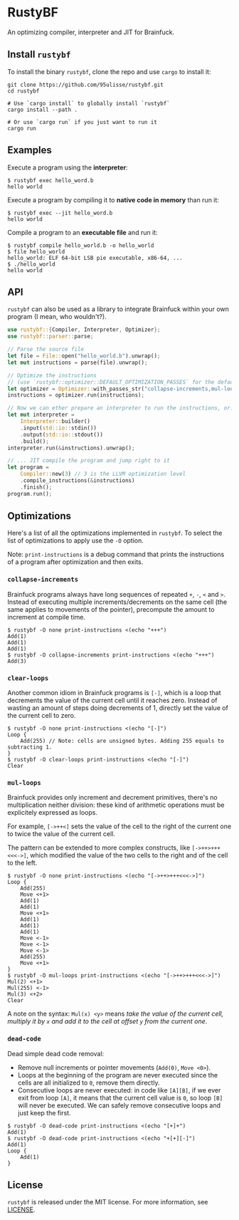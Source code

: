 # RustyBF

An optimizing compiler, interpreter and JIT for Brainfuck.

## Install `rustybf`

To install the binary `rustybf`, clone the repo and use `cargo` to install it:

```
git clone https://github.com/95ulisse/rustybf.git
cd rustybf

# Use `cargo install` to globally install `rustybf`
cargo install --path .

# Or use `cargo run` if you just want to run it
cargo run
```

## Examples

Execute a program using the **interpreter**:

```
$ rustybf exec hello_word.b
hello world
```

Execute a program by compiling it to **native code in memory** than run it:

```
$ rustybf exec --jit hello_word.b
hello world
```

Compile a program to an **executable file** and run it:

```
$ rustybf compile hello_world.b -o hello_world
$ file hello_world
hello_world: ELF 64-bit LSB pie executable, x86-64, ...
$ ./hello_world
hello world
```

## API

`rustybf` can also be used as a library to integrate Brainfuck within your own program (I mean, who wouldn't?).

```rust
use rustybf::{Compiler, Interpreter, Optimizer};
use rustybf::parser::parse;

// Parse the source file
let file = File::open("hello_world.b").unwrap();
let mut instructions = parse(file).unwrap();

// Optimize the instructions
// (use `rustybf::optimizer::DEFAULT_OPTIMIZATION_PASSES` for the default passes)
let optimizer = Optimizer::with_passes_str("collapse-increments,mul-loops,dead-code").unwrap();
instructions = optimizer.run(instructions);

// Now we can ether prepare an interpreter to run the instructions, or...
let mut interpreter =
    Interpreter::builder()
    .input(std::io::stdin())
    .output(std::io::stdout())
    .build();
interpreter.run(&instructions).unwrap();

// ... JIT compile the program and jump right to it
let program =
    Compiler::new(3) // 3 is the LLVM optimization level
    .compile_instructions(&instructions)
    .finish();
program.run();
```

## Optimizations

Here's a list of all the optimizations implemented in `rustybf`. To select the list of optimizations to apply use the `-O` option.

Note: `print-instructions` is a debug command that prints the instructions of a program after optimization and then exits.

### `collapse-increments`

Brainfuck programs always have long sequences of repeated `+`, `-`, `<` and `>`.
Instead of executing multiple increments/decrements on the same cell (the same applies to movements of the pointer),
precompute the amount to increment at compile time.

```
$ rustybf -O none print-instructions <(echo "+++")
Add(1)
Add(1)
Add(1)
$ rustybf -O collapse-increments print-instructions <(echo "+++")
Add(3)
```

### `clear-loops`

Another common idiom in Brainfuck programs is `[-]`, which is a loop that decrements the value of the current cell
until it reaches zero. Instead of wasting an amount of steps doing decrements of 1, directly set the value of the current cell to zero.

```
$ rustybf -O none print-instructions <(echo "[-]")
Loop {
    Add(255) // Note: cells are unsigned bytes. Adding 255 equals to subtracting 1.
}
$ rustybf -O clear-loops print-instructions <(echo "[-]")
Clear
```

### `mul-loops`

Brainfuck provides only increment and decrement primitives, there's no multiplication neither division:
these kind of arithmetic operations must be explicitely expressed as loops.

For example, `[->++<]` sets the value of the cell to the right of the current one to twice the value of the current cell.

The pattern can be extended to more complex constructs, like `[->++>+++<<<->]`,
which modified the value of the two cells to the right and of the cell to the left.

```
$ rustybf -O none print-instructions <(echo "[->++>+++<<<->]")
Loop {
    Add(255)
    Move <+1>
    Add(1)
    Add(1)
    Move <+1>
    Add(1)
    Add(1)
    Add(1)
    Move <-1>
    Move <-1>
    Move <-1>
    Add(255)
    Move <+1>
}
$ rustybf -O mul-loops print-instructions <(echo "[->++>+++<<<->]")
Mul(2) <+1>
Mul(255) <-1>
Mul(3) <+2>
Clear
```

A note on the syntax: `Mul(x) <y>` means *take the value of the current cell, multiply it by `x`
and add it to the cell at offset `y` from the current one*.

### `dead-code`

Dead simple dead code removal:

- Remove null increments or pointer movements (`Add(0)`, `Move <0>`).
- Loops at the beginning of the program are never executed since the cells are all initialized
  to `0`, remove them directly.
- Consecutive loops are never executed: in code like `[A][B]`, if we ever exit from loop `[A]`,
  it means that the current cell value is `0`, so loop `[B]` will never be executed.
  We can safely remove consecutive loops and just keep the first.

```
$ rustybf -O dead-code print-instructions <(echo "[+]+")
Add(1)
$ rustybf -O dead-code print-instructions <(echo "+[+][-]")
Add(1)
Loop {
    Add(1)
}
```

## License

`rustybf` is released under the MIT license. For more information, see [LICENSE](LICENSE).